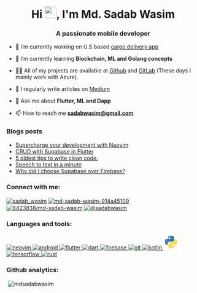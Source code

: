 <h1 align="center">Hi <img src="https://media.giphy.com/media/hvRJCLFzcasrR4ia7z/giphy.gif" width="30px" height="30px">, I'm Md. Sadab Wasim</h1>
<h3 align="center">A passionate mobile developer</h3>

- 🔭 I’m currently working on U.S based [cargo delivery app](https://camio.app/en)

- 🌱 I’m currently learning **Blockchain, ML and Golang concepts**

- 👨‍💻 All of my projects are available at [Github](https://github.com/mdsadabwasim) and [GitLab](https://gitlab.com/mdsadabwasim) (These days I mainly work with Azure).

- 📝 I regularly write articles on [Medium](https://medium.com/@sadabwasim)

- 💬 Ask me about **Flutter, ML and Dapp**

- 📫 How to reach me **sadabwasim@gmail.com**


### Blogs posts
<!-- BLOG-POST-LIST:START -->    
- [Supercharge your development with Neovim](https://medium.com/indian-coder/supercharge-flutter-with-neovim-a-complete-setup-guide-cbe5cbf5b073)
- [CRUD with Supabase in Flutter](https://sadabwasim.medium.com/crud-with-supabase-in-flutter-dbe97fa0c15?source=rss-51fd6254162------2)
- [5 oldest tips to write clean code.](https://medium.com/indian-coder/5-oldest-tips-to-write-clean-code-1c6b41fc7ef4?source=rss-51fd6254162------2)
- [Speech to text in a minute](https://medium.com/indian-coder/speech-to-text-in-a-minute-e6d851f5e41e?source=rss-51fd6254162------2)
- [Why did I choose Supabase over Firebase?](https://medium.com/indian-coder/why-did-i-choose-supabase-over-firebase-467a7cf9c18?source=rss-51fd6254162------2)
<!-- BLOG-POST-LIST:END -->


<h3 align="left">Connect with me:</h3>
<p align="left">
<a href="https://twitter.com/sadab_wasim" target="blank"><img align="center" src="https://raw.githubusercontent.com/rahuldkjain/github-profile-readme-generator/master/src/images/icons/Social/twitter.svg" alt="sadab_wasim" height="30" width="40" /></a>
<a href="https://linkedin.com/in/md-sadab-wasim-914a45109" target="blank"><img align="center" src="https://raw.githubusercontent.com/rahuldkjain/github-profile-readme-generator/master/src/images/icons/Social/linked-in-alt.svg" alt="md-sadab-wasim-914a45109" height="30" width="40" /></a>
<a href="https://stackoverflow.com/users/8423838/md-sadab-wasim" target="blank"><img align="center" src="https://raw.githubusercontent.com/rahuldkjain/github-profile-readme-generator/master/src/images/icons/Social/stack-overflow.svg" alt="8423838/md-sadab-wasim" height="30" width="40" /></a>
<a href="https://medium.com/@sadabwasim" target="blank"><img align="center" src="https://www.vectorlogo.zone/logos/medium/medium-tile.svg" alt="@sadabwasim" height="30" width="40" /></a>
</p>


<h3 align="left">Languages and tools:</h3>
<p align="left"> 
  <a href="https://neovim.io/" target="_blank"> <img src="https://www.vectorlogo.zone/logos/neovimio/neovimio-icon.svg" alt="neovim" width="40" height="40"/> </a>
  <a href="https://developer.android.com" target="_blank"> <img src="https://www.vectorlogo.zone/logos/android/android-official.svg" alt="android" width="40" height="40"/> </a>
  <a href="https://flutter.dev" target="_blank"> <img src="https://www.vectorlogo.zone/logos/flutterio/flutterio-icon.svg" alt="flutter" width="40" height="40"/> </a> 
  <a href="https://dart.dev" target="_blank"> <img src="https://www.vectorlogo.zone/logos/dartlang/dartlang-icon.svg" alt="dart" width="40" height="40"/> </a>  
  <a href="https://firebase.google.com/" target="_blank"> <img src="https://www.vectorlogo.zone/logos/firebase/firebase-icon.svg" alt="firebase" width="40" height="40"/> </a> 
  <a href="https://git-scm.com/" target="_blank"> <img src="https://www.vectorlogo.zone/logos/git-scm/git-scm-icon.svg" alt="git" width="40" height="40"/> </a> 
  <a href="https://kotlinlang.org" target="_blank"> <img src="https://www.vectorlogo.zone/logos/kotlinlang/kotlinlang-icon.svg" alt="kotlin" width="40" height="40"/> </a> 
  <a href="https://www.python.org" target="_blank"> <img src="https://raw.githubusercontent.com/devicons/devicon/master/icons/python/python-original.svg" alt="python" width="40" height="40"/> </a> 
  <a href="https://www.tensorflow.org" target="_blank"> <img src="https://www.vectorlogo.zone/logos/tensorflow/tensorflow-icon.svg" alt="tensorflow" width="40" height="40"/> </a> 
   <a href="https://www.rust-lang.org/" target="_blank"> <img src="https://www.vectorlogo.zone/logos/rust-lang/rust-lang-icon.svg" alt="rust" width="40" height="40"/> </a>
</p>


<h3 align="left">Github analytics:</h3>
<p>&nbsp;<img align="center" src="https://github-readme-stats.vercel.app/api?username=mdsadabwasim&show_icons=true&theme=highcontrast&include_all_commits=true&locale=en" alt="mdsadabwasim" />
</p>
<!-- <p><img align="center" src="https://github-readme-streak-stats.herokuapp.com/?user=mdsadabwasim&" alt="mdsadabwasim" /></p> -->
